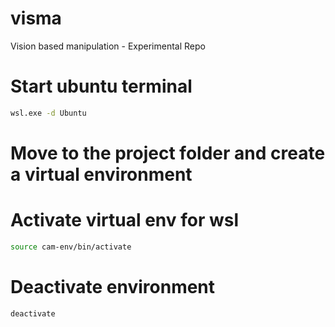 # visma
Vision based manipulation - Experimental Repo

# Start ubuntu terminal
```bash
wsl.exe -d Ubuntu
```

# Move to the project folder and create a virtual environment
# Activate virtual env for wsl
```bash
source cam-env/bin/activate
```

# Deactivate environment
```bash
deactivate
```